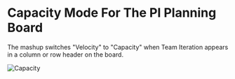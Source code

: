 Capacity Mode For The PI Planning Board
==================

The mashup switches "Velocity" to "Capacity" when Team Iteration appears in a column or row header on the board.

![Capacity](https://github.com/TargetProcess/TP3MashupLibrary/tree/master/Capacity%20Mode%20for%20PI%20Planning%20Board)